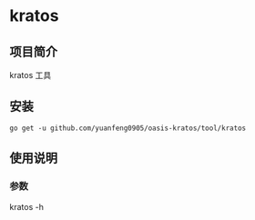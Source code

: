 # kratos

## 项目简介
kratos 工具

## 安装

`go get -u github.com/yuanfeng0905/oasis-kratos/tool/kratos`

## 使用说明

### 参数

kratos -h
